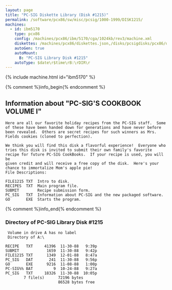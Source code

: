 ```yaml
---
layout: page
title: "PC-SIG Diskette Library (Disk #1215)"
permalink: /software/pcx86/sw/misc/pcsig/1000-1999/DISK1215/
machines:
  - id: ibm5170
    type: pcx86
    config: /machines/pcx86/ibm/5170/cga/1024kb/rev3/machine.xml
    diskettes: /machines/pcx86/diskettes.json,/disks/pcsigdisks/pcx86/diskettes.json
    autoGen: true
    autoMount:
      B: "PC-SIG Library Disk #1215"
    autoType: $date\r$time\rB:\rDIR\r
---
```


{% include machine.html id="ibm5170" %}

{% comment %}info_begin{% endcomment %}

## Information about "PC-SIG'S COOKBOOK VOLUME I"

    Here are all our favorite holiday recipes from the PC-SIG staff.  Some
    of these have been handed down for generations and have never before
    been revealed.  Others are secret recipes for such winners as Mrs.
    Fields cookies (cloned to perfection).
    
    We think you will find this disk a flavorful experience!  Everyone who
    tries this disk is invited to submit their own family's favorite
    recipe for future PC-SIG CookBooks.  If your recipe is used, you will be
    given credit and will receive a free copy of the disk.  Here's your
    chance to immortalize Mom's apple pie!
    File Descriptions:
    
    FILE1215 TXT  Intro to disk.
    RECIPES  TXT  Main program file.
    SUBMIT        Recipe submission form.
    PC_SIG   TXT  Information about PC-SIG and the new packaged software.
    GO       EXE  Starts the program.
{% comment %}info_end{% endcomment %}


### Directory of PC-SIG Library Disk #1215

     Volume in drive A has no label
     Directory of A:\

    RECIPE   TXT     41396  11-30-88   9:39p
    SUBMIT            1659  11-30-88   9:42p
    FILE1215 TXT      1349  12-01-88   8:47a
    PC_SIG   DAT       241  11-30-88   9:56p
    GO       EXE      9216  11-08-88   1:00p
    PC-SIG%% BAT         9  10-24-88   9:27a
    PC_SIG   TXT     18326  11-30-88  10:05p
            7 file(s)      72196 bytes
                           86528 bytes free
